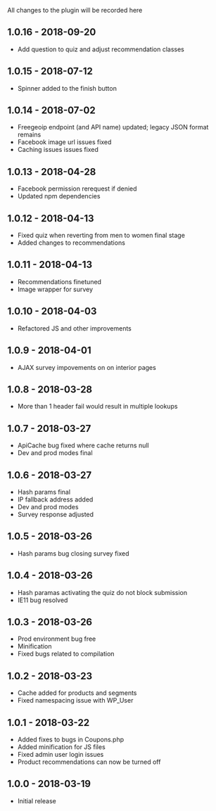 
All changes to the plugin will be recorded here


## 1.0.16 - 2018-09-20

- Add question to quiz and adjust recommendation classes

## 1.0.15 - 2018-07-12

- Spinner added to the finish button

## 1.0.14 - 2018-07-02

- Freegeoip endpoint (and API name) updated; legacy JSON format remains
- Facebook image url issues fixed
- Caching issues issues fixed

## 1.0.13 - 2018-04-28

- Facebook permission rerequest if denied
- Updated npm dependencies

## 1.0.12 - 2018-04-13

- Fixed quiz when reverting from men to women final stage
- Added changes to recommendations

## 1.0.11 - 2018-04-13

- Recommendations finetuned
- Image wrapper for survey

## 1.0.10 - 2018-04-03

- Refactored JS and other improvements

## 1.0.9 - 2018-04-01

- AJAX survey impovements on on interior pages

## 1.0.8 - 2018-03-28

- More than 1 header fail would result in multiple lookups

## 1.0.7 - 2018-03-27

- ApiCache bug fixed where cache returns null
- Dev and prod modes final

## 1.0.6 - 2018-03-27

- Hash params final
- IP fallback address added
- Dev and prod modes
- Survey response adjusted

## 1.0.5 - 2018-03-26

- Hash params bug closing survey fixed

## 1.0.4 - 2018-03-26

- Hash paramas activating the quiz do not block submission
- IE11 bug resolved

## 1.0.3 - 2018-03-26

- Prod environment bug free
- Minification
- Fixed bugs related to compilation

## 1.0.2 - 2018-03-23

- Cache added for products and segments
- Fixed namespacing issue with WP_User

## 1.0.1 - 2018-03-22

- Added fixes to bugs in Coupons.php
- Added minification for JS files
- Fixed admin user login issues
- Product recommendations can now be turned off

## 1.0.0 - 2018-03-19

- Initial release
